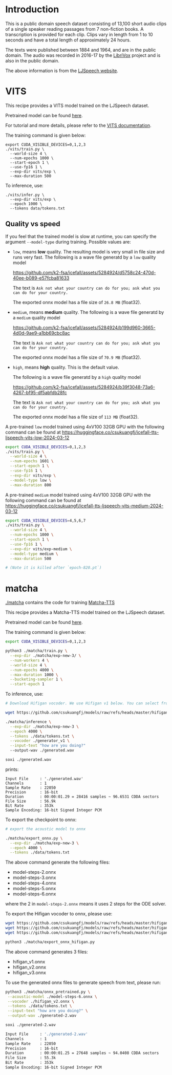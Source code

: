 # Introduction

This is a public domain speech dataset consisting of 13,100 short audio clips of a single speaker reading passages from 7 non-fiction books.
A transcription is provided for each clip.
Clips vary in length from 1 to 10 seconds and have a total length of approximately 24 hours.

The texts were published between 1884 and 1964, and are in the public domain.
The audio was recorded in 2016-17 by the [LibriVox](https://librivox.org/) project and is also in the public domain.

The above information is from the [LJSpeech website](https://keithito.com/LJ-Speech-Dataset/).

# VITS

This recipe provides a VITS model trained on the LJSpeech dataset.

Pretrained model can be found [here](https://huggingface.co/Zengwei/icefall-tts-ljspeech-vits-2024-02-28).

For tutorial and more details, please refer to the [VITS documentation](https://k2-fsa.github.io/icefall/recipes/TTS/ljspeech/vits.html).

The training command is given below:
```
export CUDA_VISIBLE_DEVICES=0,1,2,3
./vits/train.py \
  --world-size 4 \
  --num-epochs 1000 \
  --start-epoch 1 \
  --use-fp16 1 \
  --exp-dir vits/exp \
  --max-duration 500
```

To inference, use:
```
./vits/infer.py \
  --exp-dir vits/exp \
  --epoch 1000 \
  --tokens data/tokens.txt
```

## Quality vs speed

If you feel that the trained model is slow at runtime, you can specify the
argument `--model-type` during training. Possible values are:

  - `low`, means **low** quality. The resulting model is very small in file size
    and runs very fast. The following is a wave file generatd by a `low` quality model

    https://github.com/k2-fsa/icefall/assets/5284924/d5758c24-470d-40ee-b089-e57fcba81633

    The text is `Ask not what your country can do for you; ask what you can do for your country.`

    The exported onnx model has a file size of ``26.8 MB`` (float32).

  - `medium`, means **medium** quality.
    The following is a wave file generatd by a `medium` quality model

    https://github.com/k2-fsa/icefall/assets/5284924/b199d960-3665-4d0d-9ae9-a1bb69cbc8ac

    The text is `Ask not what your country can do for you; ask what you can do for your country.`

    The exported onnx model has a file size of ``70.9 MB`` (float32).

  - `high`, means **high** quality. This is the default value.

    The following is a wave file generatd by a `high` quality model

    https://github.com/k2-fsa/icefall/assets/5284924/b39f3048-73a6-4267-bf95-df5abfdb28fc

    The text is `Ask not what your country can do for you; ask what you can do for your country.`

    The exported onnx model has a file size of ``113 MB`` (float32).


A pre-trained `low` model trained using 4xV100 32GB GPU with the following command can be found at
<https://huggingface.co/csukuangfj/icefall-tts-ljspeech-vits-low-2024-03-12>

```bash
export CUDA_VISIBLE_DEVICES=0,1,2,3
./vits/train.py \
  --world-size 4 \
  --num-epochs 1601 \
  --start-epoch 1 \
  --use-fp16 1 \
  --exp-dir vits/exp \
  --model-type low \
  --max-duration 800
```

A pre-trained `medium` model trained using 4xV100 32GB GPU with the following command can be found at
<https://huggingface.co/csukuangfj/icefall-tts-ljspeech-vits-medium-2024-03-12>
```bash
export CUDA_VISIBLE_DEVICES=4,5,6,7
./vits/train.py \
  --world-size 4 \
  --num-epochs 1000 \
  --start-epoch 1 \
  --use-fp16 1 \
  --exp-dir vits/exp-medium \
  --model-type medium \
  --max-duration 500

# (Note it is killed after `epoch-820.pt`)
```
# matcha

[./matcha](./matcha) contains the code for training [Matcha-TTS](https://github.com/shivammehta25/Matcha-TTS)

This recipe provides a Matcha-TTS model trained on the LJSpeech dataset.

Pretrained model can be found [here](https://huggingface.co/csukuangfj/icefall-tts-ljspeech-matcha-en-2024-10-28).

The training command is given below:
```bash
export CUDA_VISIBLE_DEVICES=0,1,2,3

python3 ./matcha/train.py \
  --exp-dir ./matcha/exp-new-3/ \
  --num-workers 4 \
  --world-size 4 \
  --num-epochs 4000 \
  --max-duration 1000 \
  --bucketing-sampler 1 \
  --start-epoch 1
```

To inference, use:

```bash
# Download Hifigan vocoder. We use Hifigan v1 below. You can select from v1, v2, or v3

wget https://github.com/csukuangfj/models/raw/refs/heads/master/hifigan/generator_v1

./matcha/inference \
  --exp-dir ./matcha/exp-new-3 \
  --epoch 4000 \
  --tokens ./data/tokens.txt \
  --vocoder ./generator_v1 \
  --input-text "how are you doing?"
  --output-wav ./generated.wav
```

```bash
soxi ./generated.wav
```
prints:
```
Input File     : './generated.wav'
Channels       : 1
Sample Rate    : 22050
Precision      : 16-bit
Duration       : 00:00:01.29 = 28416 samples ~ 96.6531 CDDA sectors
File Size      : 56.9k
Bit Rate       : 353k
Sample Encoding: 16-bit Signed Integer PCM
```

To export the checkpoint to onnx:

```bash
# export the acoustic model to onnx

./matcha/export_onnx.py \
  --exp-dir ./matcha/exp-new-3 \
  --epoch 4000 \
  --tokens ./data/tokens.txt
```

The above command generate the following files:

  - model-steps-2.onnx
  - model-steps-3.onnx
  - model-steps-4.onnx
  - model-steps-5.onnx
  - model-steps-6.onnx

where the 2 in `model-steps-2.onnx` means it uses 2 steps for the ODE solver.


To export the Hifigan vocoder to onnx, please use:

```bash
wget https://github.com/csukuangfj/models/raw/refs/heads/master/hifigan/generator_v1
wget https://github.com/csukuangfj/models/raw/refs/heads/master/hifigan/generator_v2
wget https://github.com/csukuangfj/models/raw/refs/heads/master/hifigan/generator_v3

python3 ./matcha/export_onnx_hifigan.py
```

The above command generates 3 files:

  - hifigan_v1.onnx
  - hifigan_v2.onnx
  - hifigan_v3.onnx

To use the generated onnx files to generate speech from text, please run:

```bash
python3 ./matcha/onnx_pretrained.py \
 --acoustic-model ./model-steps-6.onnx \
 --vocoder ./hifigan_v2.onnx \
 --tokens ./data/tokens.txt \
 --input-text "how are you doing?" \
 --output-wav ./generated-2.wav
```

```bash
soxi ./generated-2.wav

Input File     : './generated-2.wav'
Channels       : 1
Sample Rate    : 22050
Precision      : 16-bit
Duration       : 00:00:01.25 = 27648 samples ~ 94.0408 CDDA sectors
File Size      : 55.3k
Bit Rate       : 353k
Sample Encoding: 16-bit Signed Integer PCM
```
